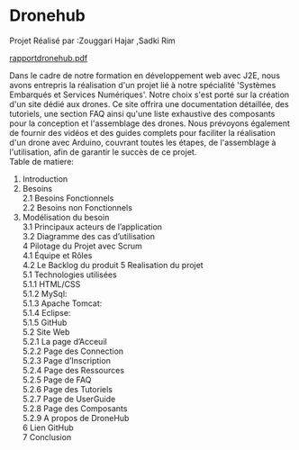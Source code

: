 # Dronehub
Projet Réalisé par :Zouggari Hajar ,Sadki Rim    

[rapportdronehub.pdf](https://github.com/RimSadki/Dronehub/files/13467685/rapportdronehub.pdf)

Dans le cadre de notre formation en développement web avec J2E, nous avons entrepris la réalisation d'un projet lié à notre spécialité 'Systèmes Embarqués et Services Numériques'. Notre choix s'est porté sur la création d'un site dédié aux drones. Ce site offrira une documentation détaillée, des tutoriels, une section FAQ ainsi qu'une liste exhaustive des composants pour la conception et l'assemblage des drones. Nous prévoyons également de fournir des vidéos et des guides complets pour faciliter la réalisation d'un drone avec Arduino, couvrant toutes les étapes, de l'assemblage à l'utilisation, afin de garantir le succès de ce projet.  
Table de matiere:    
1. Introduction   
2. Besoins  
 2.1 Besoins Fonctionnels  
 2.2 Besoins non Fonctionnels  
3. Modélisation du besoin  
  3.1 Principaux acteurs de l’application   
  3.2 Diagramme des cas d’utilisation   
4 Pilotage du Projet avec Scrum  
  4.1 Équipe et Rôles  
  4.2 Le Backlog du produit
5 Realisation du projet  
 5.1 Technologies utilisées  
  5.1.1 HTML/CSS  
  5.1.2 MySql:  
  5.1.3 Apache Tomcat:  
  5.1.4 Eclipse:  
  5.1.5 GitHub  
5.2 Site Web  
 5.2.1 La page d’Acceuil  
 5.2.2 Page des Connection  
 5.2.3 Page d’Inscription  
 5.2.4 Page des Ressources  
 5.2.5 Page de FAQ  
 5.2.6 Page des Tutoriels  
 5.2.7 Page de UserGuide  
 5.2.8 Page des Composants  
 5.2.9 A propos de DroneHub  
6 Lien GitHub  
7 Conclusion  
